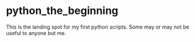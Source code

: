 # python_the_beginning

This is the landing spot for my first python scripts.  Some may or may not be useful to anyone but me.